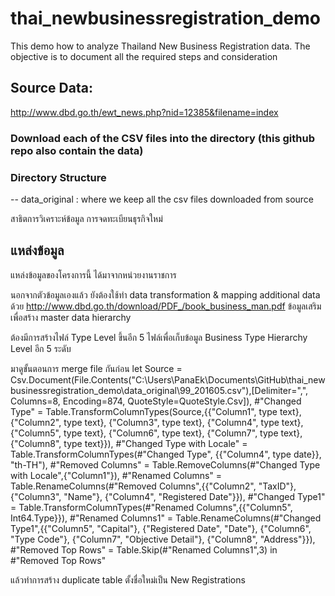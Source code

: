 # thai_newbusinessregistration_demo
This demo how to analyze Thailand New Business Registration data. The objective is to document all the required steps and consideration 

## Source Data:
http://www.dbd.go.th/ewt_news.php?nid=12385&filename=index

### Download each of the CSV files into the directory (this github repo also contain the data)

### Directory Structure
-- data_original : where we keep all the csv files downloaded from source

สาธิตการวิเคราะห์ข้อมูล การจดทะเบียนธุรกิจใหม่
 ## แหล่งข้อมูล
 แหล่งข้อมูลของโครงการนี้ ได้มาจากหน่วยงานราชการ

นอกจากตัวข้อมูลเองแล้ว ยังต้องใช้ทำ data transformation & mapping additional data ด้วย 
http://www.dbd.go.th/download/PDF_/book_business_man.pdf ข้อมูลเสริมเพื่อสร้าง master data hierarchy 
 
ต้องมีการสร้างไฟล์ Type Level ขึ้นอีก 5 ไฟล์เพื่อเก็บข้อมูล Business Type Hierarchy Level อีก 5 ระดับ

มาดูขั้นตอนการ merge file กันก่อน
let
    Source = Csv.Document(File.Contents("C:\Users\PanaEk\Documents\GitHub\thai_newbusinessregistration_demo\data_original\99_201605.csv"),[Delimiter=",", Columns=8, Encoding=874, QuoteStyle=QuoteStyle.Csv]),
    #"Changed Type" = Table.TransformColumnTypes(Source,{{"Column1", type text}, {"Column2", type text}, {"Column3", type text}, {"Column4", type text}, {"Column5", type text}, {"Column6", type text}, {"Column7", type text}, {"Column8", type text}}),
    #"Changed Type with Locale" = Table.TransformColumnTypes(#"Changed Type", {{"Column4", type date}}, "th-TH"),
    #"Removed Columns" = Table.RemoveColumns(#"Changed Type with Locale",{"Column1"}),
    #"Renamed Columns" = Table.RenameColumns(#"Removed Columns",{{"Column2", "TaxID"}, {"Column3", "Name"}, {"Column4", "Registered Date"}}),
    #"Changed Type1" = Table.TransformColumnTypes(#"Renamed Columns",{{"Column5", Int64.Type}}),
    #"Renamed Columns1" = Table.RenameColumns(#"Changed Type1",{{"Column5", "Capital"}, {"Registered Date", "Date"}, {"Column6", "Type Code"}, {"Column7", "Objective Detail"}, {"Column8", "Address"}}),
    #"Removed Top Rows" = Table.Skip(#"Renamed Columns1",3)
in
    #"Removed Top Rows"
	
แล้วทำการสร้าง duplicate table ตั้งชื่อใหม่เป็น New Registrations